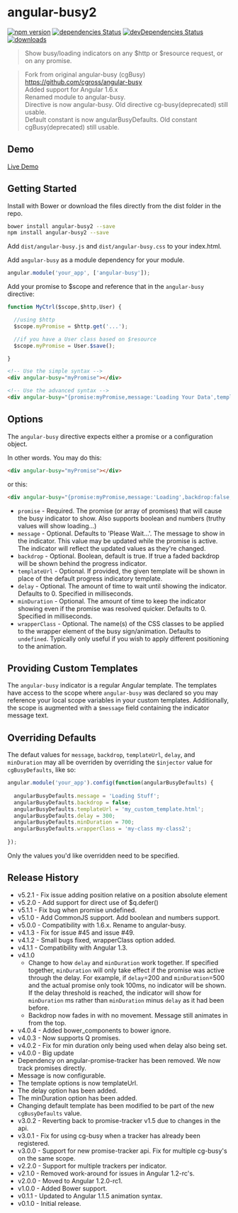 # angular-busy2

 [![npm version](https://badge.fury.io/js/angular-busy2.svg)](https://badge.fury.io/js/angular-busy2)
[![dependencies Status](https://david-dm.org/tiberiuzuld/angular-busy2/status.svg)](https://david-dm.org/tiberiuzuld/angular-busy2)
[![devDependencies Status](https://david-dm.org/tiberiuzuld/angular-busy2/dev-status.svg)](https://david-dm.org/tiberiuzuld/angular-busy2?type=dev)
[![downloads](https://img.shields.io/npm/dm/angular-busy2.svg)](https://www.npmjs.com/package/angular-busy2)

> Show busy/loading indicators on any $http or $resource request, or on any promise.

> Fork from original angular-busy (cgBusy) https://github.com/cgross/angular-busy  
> Added support for Angular 1.6.x  
> Renamed module to angular-busy.  
> Directive is now angular-busy. Old directive cg-busy(deprecated) still usable.  
> Default constant is now angularBusyDefaults. Old constant cgBusy(deprecated) still usable.

## Demo

[Live Demo](https://tiberiuzuld.github.io/angular-busy)

## Getting Started

Install with Bower or download the files directly from the dist folder in the repo.

```bash
bower install angular-busy2 --save
npm install angular-busy2 --save
```

Add `dist/angular-busy.js` and `dist/angular-busy.css` to your index.html.

Add `angular-busy` as a module dependency for your module.

```js
angular.module('your_app', ['angular-busy']);
```

Add your promise to $scope and reference that in the `angular-busy` directive:

```js
function MyCtrl($scope,$http,User) {

  //using $http
  $scope.myPromise = $http.get('...');

  //if you have a User class based on $resource
  $scope.myPromise = User.$save();

}
```

```html
<!-- Use the simple syntax -->
<div angular-busy="myPromise"></div>

<!-- Use the advanced syntax -->
<div angular-busy="{promise:myPromise,message:'Loading Your Data',templateUrl:'mycustomtemplate.html'}"></div>
```

## Options

The `angular-busy` directive expects either a promise or a configuration object.

In other words.  You may do this:

```html
<div angular-busy="myPromise"></div>
```

or this:

```html
<div angular-busy="{promise:myPromise,message:'Loading',backdrop:false,templateUrl:'myAwesomeTemplate.html',delay:300,minDuration:700}"></div>
```

* `promise` - Required. The promise (or array of promises) that will cause the busy indicator to show. Also supports boolean and numbers (truthy values will show loading...)
* `message` - Optional.  Defaults to 'Please Wait...'.  The message to show in the indicator.  This value may be updated while the promise is active.  The indicator will reflect the updated values as they're changed.
* `backdrop` - Optional. Boolean, default is true. If true a faded backdrop will be shown behind the progress indicator.
* `templateUrl` - Optional.  If provided, the given template will be shown in place of the default progress indicatory template.
* `delay` - Optional.  The amount of time to wait until showing the indicator.  Defaults to 0.  Specified in milliseconds.
* `minDuration` - Optional.  The amount of time to keep the indicator showing even if the promise was resolved quicker.  Defaults to 0.  Specified in milliseconds.
* `wrapperClass` - Optional.  The name(s) of the CSS classes to be applied to the wrapper element of the busy sign/animation.  Defaults to `undefined`.  Typically only useful if you wish to apply different positioning to the animation.

## Providing Custom Templates

The `angular-busy` indicator is a regular Angular template.  The templates have access to the scope where `angular-busy` was declared so you may reference your local scope variables in your custom templates.  Additionally, the scope is augmented with a `$message` field containing the indicator message text.

## Overriding Defaults

The defaut values for `message`, `backdrop`, `templateUrl`, `delay`, and `minDuration` may all be overriden by overriding the `$injector` value for `cgBusyDefaults`, like so:

```js
angular.module('your_app').config(function(angularBusyDefaults) {    
  
  angularBusyDefaults.message = 'Loading Stuff';
  angularBusyDefaults.backdrop = false;
  angularBusyDefaults.templateUrl = 'my_custom_template.html';
  angularBusyDefaults.delay = 300;
  angularBusyDefaults.minDuration = 700;
  angularBusyDefaults.wrapperClass = 'my-class my-class2';
  
});
```

Only the values you'd like overridden need to be specified.


## Release History
 * v5.2.1 - Fix issue adding position relative on a position absolute element
 * v5.2.0 - Add support for direct use of $q.defer()
 * v5.1.1 - Fix bug when promise undefined.
 * v5.1.0 - Add CommonJS support. Add boolean and numbers support.
 * v5.0.0 - Compatibility with 1.6.x. Rename to angular-busy.
 * v4.1.3 - Fix for issue #45 and issue #49.
 * v4.1.2 - Small bugs fixed, wrapperClass option added.
 * v4.1.1 - Compatibility with Angular 1.3.
 * v4.1.0
   * Change to how `delay` and `minDuration` work together.  If specified together, `minDuration` will only take effect if the promise was active through the delay.  For example, if `delay`=200 and `minDuration`=500 and the actual promise only took 100ms, no indicator will be shown.  If the delay threshold is reached, the indicator will show for `minDuration` ms rather than `minDuration` minus `delay` as it had been before.
   * Backdrop now fades in with no movement.  Message still animates in from the top.
 * v4.0.4 - Added bower_components to bower ignore.
 * v4.0.3 - Now supports Q promises.
 * v4.0.2 - Fix for min duration only being used when delay also being set.
 * v4.0.0 - Big update
  * Dependency on angular-promise-tracker has been removed.  We now track promises directly.
  * Message is now configurable.
  * The template options is now templateUrl.
  * The delay option has been added.
  * The minDuration option has been added.
  * Changing default template has been modified to be part of the new `cgBusyDefaults` value.
 * v3.0.2 - Reverting back to promise-tracker v1.5 due to changes in the api.
 * v3.0.1 - Fix for using cg-busy when a tracker has already been registered.
 * v3.0.0 - Support for new promise-tracker api.  Fix for multiple cg-busy's on the same scope.
 * v2.2.0 - Support for multiple trackers per indicator.
 * v2.1.0 - Removed work-around for issues in Angular 1.2-rc's.
 * v2.0.0 - Moved to Angular 1.2.0-rc1.
 * v1.0.0 - Added Bower support.
 * v0.1.1 - Updated to Angular 1.1.5 animation syntax.
 * v0.1.0 - Initial release.
